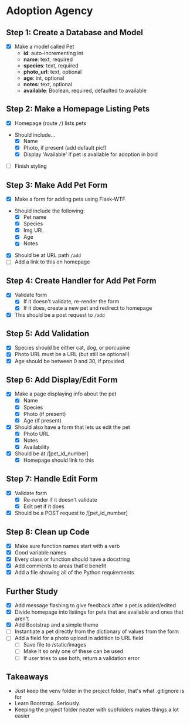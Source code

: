 # Adoption Agency

## Step 1: Create a Database and Model

- [x] Make a model called Pet
  - **id**: auto-incrementing int
  - **name**: text, required
  - **species**: text, required
  - **photo_url**: text, optional
  - **age**: int, optional
  - **notes**: text, optional
  - **available**: Boolean, required, defaulted to available

## Step 2: Make a Homepage Listing Pets

- [x] Homepage (route `/`) lists pets
- Should include...
  - [x] Name
  - [x] Photo, if present (add default pic!)
  - [x] Display 'Available' if pet is available for adoption in bold
- [ ] Finish styling

## Step 3: Make Add Pet Form

- [x] Make a form for adding pets using Flask-WTF
- Should include the following:
  - [x] Pet name
  - [x] Species
  - [x] Img URL
  - [x] Age
  - [x] Notes
- [x] Should be at URL path `/add`
- [ ] Add a link to this on homepage

## Step 4: Create Handler for Add Pet Form

- [x] Validate form
  - [x] If it doesn't validate, re-render the form
  - [x] If it does, create a new pet and redirect to homepage
- [x] This should be a post request to `/add`

## Step 5: Add Validation

- [x] Species should be either cat, dog, or porcupine
- [x] Photo URL must be a URL (but still be optional!)
- [x] Age should be between 0 and 30, if provided

## Step 6: Add Display/Edit Form

- [x] Make a page displaying info about the pet
  - [x] Name
  - [x] Species
  - [x] Photo (if present)
  - [x] Age (if present)
- [x] Should also have a form that lets us edit the pet
  - [x] Photo URL
  - [x] Notes
  - [x] Availability
- [x] Should be at /[pet_id_number]
  - [x] Homepage should link to this

## Step 7: Handle Edit Form

- [x] Validate form
  - [x] Re-render if it doesn't validate
  - [x] Edit pet if it does
- [x] Should be a POST request to /[pet_id_number]

## Step 8: Clean up Code

- [x] Make sure function names start with a verb
- [x] Good variable names
- [x] Every class or function should have a docstring
- [x] Add comments to areas that'd benefit
- [x] Add a file showing all of the Python requirements

## Further Study

- [x] Add message flashing to give feedback after a pet is added/edited
- [x] Divide homepage into listings for pets that are available and ones that aren't
- [x] Add Bootstrap and a simple theme
- [ ] Instantiate a pet directly from the dictionary of values from the form
- [ ] Add a field for a photo upload in addition to URL field
  - [ ] Save file to /static/images
  - [ ] Make it so only one of these can be used
  - [ ] If user tries to use both, return a validation error

## Takeaways

- Just keep the venv folder in the project folder, that's what .gitignore is for
- Learn Bootstrap.  Seriously.
- Keeping the project folder neater with subfolders makes things a lot easier
